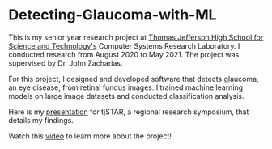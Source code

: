 # Detecting-Glaucoma-with-ML

This is my senior year research project at [Thomas Jefferson High School for Science and Technology's](https://tjhsst.fcps.edu/) Computer Systems Research Laboratory. I conducted research from August 2020 to May 2021. The project was supervised by Dr. John Zacharias. 

For this project, I designed and developed software that detects glaucoma, an eye disease, from retinal fundus images. I trained machine learning models on large image datasets and conducted classification analysis. 

Here is my [presentation](https://github.com/kkchandi/Detecting-Glaucoma-with-ML/blob/a1fa4707cdf26cfd8c4d5a696a3f3e2950560106/Detecting%20Glaucoma%20in%20Retinal%20Images.pdf) for tjSTAR, a regional research symposium, that details my findings. 

Watch this [video](https://drive.google.com/drive/search?q=research%20project) to learn more about the project!
